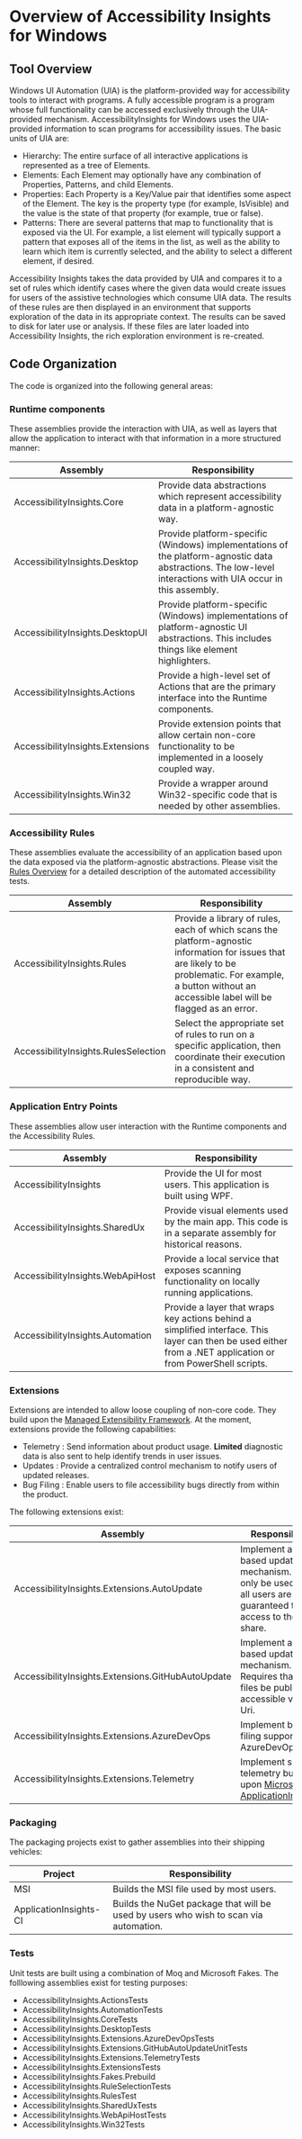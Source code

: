 # Overview of Accessibility Insights for Windows

## Tool Overview
Windows UI Automation (UIA) is the platform-provided way for accessibility tools to interact with programs. A fully accessible program is a program whose full functionality can be accessed exclusively through the UIA-provided mechanism. AccessibilityInsights for Windows uses the UIA-provided information to scan programs for accessibility issues. The basic units of UIA are:

- Hierarchy: The entire surface of all interactive applications is represented as a tree of Elements.
- Elements: Each Element may optionally have any combination of Properties, Patterns, and child Elements.
- Properties: Each Property is a Key/Value pair that identifies some aspect of the Element. The key is the property type (for example, IsVisible) and the value is the state of that property (for example, true or false).
- Patterns: There are several patterns that map to functionality that is exposed via the UI. For example, a list element will typically support a pattern that exposes all of the items in the list, as well as the ability to learn which item is currently selected, and the ability to select a different element, if desired.

Accessibility Insights takes the data provided by UIA and compares it to a set of rules which identify cases where the given data would create issues for users of the assistive technologies which consume UIA data. The results of these rules are then displayed in an environment that supports exploration of the data in its appropriate context. The results can be saved to disk for later use or analysis. If these files are later loaded into Accessibility Insights, the rich exploration environment is re-created.

## Code Organization
The code is organized into the following general areas:

### Runtime components
These assemblies provide the interaction with UIA, as well as layers that allow the application to interact with that information in a more structured manner:

Assembly | Responsibility
--- | ---
AccessibilityInsights.Core | Provide data abstractions which represent accessibility data in a platform-agnostic way.
AccessibilityInsights.Desktop | Provide platform-specific (Windows) implementations of the platform-agnostic data abstractions. The low-level interactions with UIA occur in this assembly.
AccessibilityInsights.DesktopUI | Provide platform-specific (Windows) implementations of platform-agnostic UI abstractions. This includes things like element highlighters.
AccessibilityInsights.Actions | Provide a high-level set of Actions that are the primary interface into the Runtime components.
AccessibilityInsights.Extensions | Provide extension points that allow certain non-core functionality to be implemented in a loosely coupled way.
AccessibilityInsights.Win32 | Provide a wrapper around Win32-specific code that is needed by other assemblies.

### Accessibility Rules
These assemblies evaluate the accessibility of an application based upon the data exposed via the platform-agnostic abstractions. Please visit the [Rules Overview](./RulesOverview.md) for a detailed description of the automated accessibility tests.

Assembly | Responsibility
--- | ---
AccessibilityInsights.Rules | Provide a library of rules, each of which scans the platform-agnostic information for issues that are likely to be problematic. For example, a button without an accessible label will be flagged as an error.
AccessibilityInsights.RulesSelection | Select the appropriate set of rules to run on a specific application, then coordinate their execution in a consistent and reproducible way.

### Application Entry Points
These assemblies allow user interaction with the Runtime components and the Accessibility Rules.

Assembly | Responsibility
--- | ---
AccessibilityInsights | Provide the UI for most users. This application is built using WPF.
AccessibilityInsights.SharedUx | Provide visual elements used by the main app. This code is in a separate assembly for historical reasons.
AccessibilityInsights.WebApiHost | Provide a local service that exposes scanning functionality on locally running applications.
AccessibilityInsights.Automation | Provide a layer that wraps key actions behind a simplified interface. This layer can then be used either from a .NET application or from PowerShell scripts.

### Extensions
Extensions are intended to allow loose coupling of non-core code. They build upon the [Managed Extensibility Framework](https://docs.microsoft.com/en-us/dotnet/framework/mef/). At the moment, extensions provide the following capabilities:

- Telemetry : Send information about product usage. **Limited** diagnostic data is also sent to help identify trends in user issues.
- Updates : Provide a centralized control mechanism to notify users of updated releases.
- Bug Filing : Enable users to file accessibility bugs directly from within the product.

The following extensions exist:

Assembly | Responsibility
--- | ---
AccessibilityInsights.Extensions.AutoUpdate | Implement a file-based update mechanism. Can only be used when all users are guaranteed to have access to the file share.
AccessibilityInsights.Extensions.GitHubAutoUpdate | Implement a web-based update mechanism. Requires that the files be publicly accessible via a Uri.
AccessibilityInsights.Extensions.AzureDevOps | Implement bug filing support using AzureDevOps.
AccessibilityInsights.Extensions.Telemetry | Implement simple telemetry built upon [Microsoft ApplicationInsights](https://www.nuget.org/packages/Microsoft.ApplicationInsights).

### Packaging
The packaging projects exist to gather assemblies into their shipping vehicles:

Project | Responsibility
--- | ---
MSI | Builds the MSI file used by most users.
ApplicationInsights-CI | Builds the NuGet package that will be used by users who wish to scan via automation.

### Tests
Unit tests are built using a combination of Moq and Microsoft Fakes. The folllowing assemblies exist for testing purposes:
- AccessibilityInsights.ActionsTests
- AccessibilityInsights.AutomationTests
- AccessibilityInsights.CoreTests
- AccessibilityInsights.DesktopTests
- AccessibilityInsights.Extensions.AzureDevOpsTests
- AccessibilityInsights.Extensions.GitHubAutoUpdateUnitTests
- AccessibilityInsights.Extensions.TelemetryTests
- AccessibilityInsights.ExtensionsTests
- AccessibilityInsights.Fakes.Prebuild
- AccessibilityInsights.RuleSelectionTests
- AccessibilityInsights.RulesTest
- AccessibilityInsights.SharedUxTests
- AccessibilityInsights.WebApiHostTests
- AccessibilityInsights.Win32Tests 
